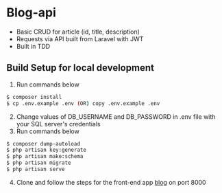 # Blog-api

- Basic CRUD for article (id, title, description)
- Requests via API built from Laravel with JWT
- Built in TDD

## Build Setup for local development
1. Run commands below

``` bash
$ composer install
$ cp .env.example .env (OR) copy .env.example .env
```

2. Change values of DB_USERNAME and DB_PASSWORD in .env file with your SQL server's credentials
3. Run commands below

``` bash
$ composer dump-autoload
$ php artisan key:generate
$ php artisan make:schema
$ php artisan migrate
$ php artisan serve
```

4. Clone and follow the steps for the front-end app [blog](https://github.com/acetdecastro/blog) on port 8000